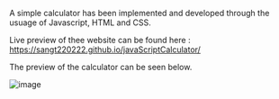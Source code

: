 A simple calculator has been implemented and developed through the usuage of Javascript, HTML and CSS.

Live preview of thee website can be found here : https://sangt220222.github.io/javaScriptCalculator/

The preview of the calculator can be seen below.

![image](https://github.com/sangT220222/javaScriptCalculator/assets/100322380/fa59883b-e44b-427d-975d-073e46ca603e)


